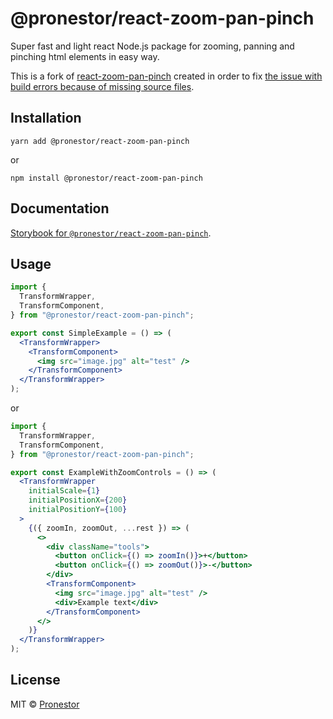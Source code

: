 # @pronestor/react-zoom-pan-pinch

Super fast and light react Node.js package for zooming, panning and pinching html elements in easy way.

This is a fork of [react-zoom-pan-pinch](https://github.com/prc5/react-zoom-pan-pinch) created in order to fix [the issue with build errors because of missing source files](https://github.com/prc5/react-zoom-pan-pinch/issues/265).

## Installation

```shell
yarn add @pronestor/react-zoom-pan-pinch
```

or

```shell
npm install @pronestor/react-zoom-pan-pinch
```

## Documentation

[Storybook for `@pronestor/react-zoom-pan-pinch`](https://pronestoraps.github.io/react-zoom-pan-pinch/).

## Usage

```jsx
import {
  TransformWrapper,
  TransformComponent,
} from "@pronestor/react-zoom-pan-pinch";

export const SimpleExample = () => (
  <TransformWrapper>
    <TransformComponent>
      <img src="image.jpg" alt="test" />
    </TransformComponent>
  </TransformWrapper>
);
```

or

```jsx
import {
  TransformWrapper,
  TransformComponent,
} from "@pronestor/react-zoom-pan-pinch";

export const ExampleWithZoomControls = () => (
  <TransformWrapper
    initialScale={1}
    initialPositionX={200}
    initialPositionY={100}
  >
    {({ zoomIn, zoomOut, ...rest }) => (
      <>
        <div className="tools">
          <button onClick={() => zoomIn()}>+</button>
          <button onClick={() => zoomOut()}>-</button>
        </div>
        <TransformComponent>
          <img src="image.jpg" alt="test" />
          <div>Example text</div>
        </TransformComponent>
      </>
    )}
  </TransformWrapper>
);
```

## License

MIT © [Pronestor](https://github.com/proNestorAps)
